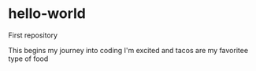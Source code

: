 # hello-world
First repository

This begins my journey into coding
I'm excited and tacos are my favoritee type of food
